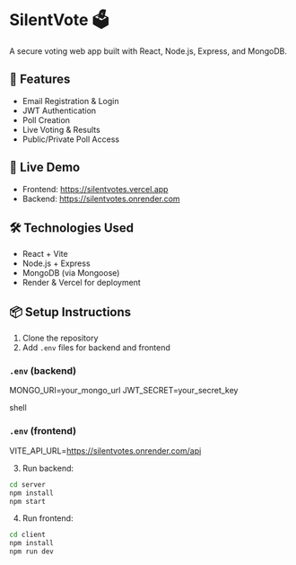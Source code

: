 # SilentVote 🗳️

A secure voting web app built with React, Node.js, Express, and MongoDB.

## 🔐 Features
- Email Registration & Login
- JWT Authentication
- Poll Creation
- Live Voting & Results
- Public/Private Poll Access

## 🚀 Live Demo
- Frontend: https://silentvotes.vercel.app
- Backend: https://silentvotes.onrender.com

## 🛠️ Technologies Used
- React + Vite
- Node.js + Express
- MongoDB (via Mongoose)
- Render & Vercel for deployment

## 📦 Setup Instructions

1. Clone the repository
2. Add `.env` files for backend and frontend

### `.env` (backend)
MONGO_URI=your_mongo_url
JWT_SECRET=your_secret_key

shell
### `.env` (frontend)
VITE_API_URL=https://silentvotes.onrender.com/api


3. Run backend:
```bash
cd server
npm install
npm start
```

4. Run frontend:
```bash
cd client
npm install
npm run dev
```